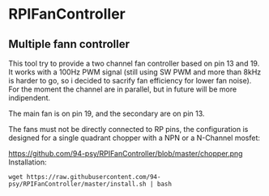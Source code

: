 # RPIFanController

## Multiple fann controller

This tool try to provide a two channel fan controller based on pin 13 and 19. It works with a 100Hz PWM signal (still using SW PWM and more than 8kHz is harder to go, so i decided to sacrify fan efficiency for lower fan noise). For the moment the channel are in parallel, but in future will be more indipendent.

The main fan is on pin 19, and the secondary are on pin 13.

The fans must not be directly connected to RP pins, the configuration is designed for a single quadrant chopper with a NPN or a N-Channel mosfet:

https://github.com/94-psy/RPIFanController/blob/master/chopper.png
Installation:

`wget https://raw.githubusercontent.com/94-psy/RPIFanController/master/install.sh | bash`
